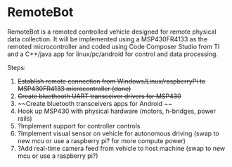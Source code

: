 # RemoteBot

RemoteBot is a remoted controlled vehicle designed for remote physical data collection. It will be implemented using a MSP430FR4133 as the remoted microcontroller and coded using Code Composer Studio from TI and a C++/java app for linux/pc/android for control and data processing. 

Steps:
1. ~~Establish remote connection from Windows/Linux/raspberryPi to MSP430FR4133 microcontroller (done)~~
2. ~~Create bluethooth UART transceiver drivers for MSP430~~
3. ~~Create bluetooth transceivers apps for Android ~~
4. Hook up MSP430 with physical hardware (motors, h-bridges, power rails)
5. ?Implement support for controller controls
6. ?Implement visual sensor on vehicle for autonomous driving (swap to new mcu or use a raspberry pi? for more compute power)
7. ?Add real-time camera feed from vehicle to host machine (swap to new mcu or use a raspberry pi?)

